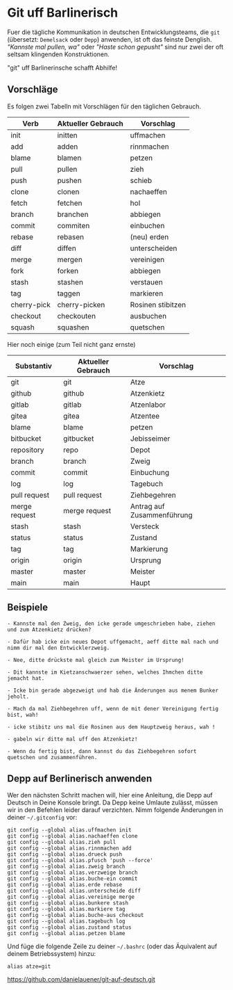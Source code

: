 # Git uff Barlinerisch

Fuer die tägliche Kommunikation in deutschen Entwicklungsteams, die `git`
(übersetzt: `Demelsack` oder `Depp`) anwenden, ist oft das feinste Denglish.
_"Kannste mal pullen, wa"_ oder _"Haste schon gepusht"_ sind nur zwei
der oft seltsam klingenden Konstruktionen.

"git" uff Barlinerinsche schafft Abhilfe!

## Vorschläge

Es folgen zwei Tabelln mit Vorschlägen für den täglichen Gebrauch.

| Verb        | Aktueller Gebrauch | Vorschlag             |
|-------------|--------------------|-----------------------|
| init        | initten            | uffmachen             |
| add         | adden              | rinnmachen            |
| blame       | blamen             | petzen                |
| pull        | pullen             | zieh                  |
| push        | pushen             | schieb                |
| clone       | clonen             | nachaeffen            |
| fetch       | fetchen            | hol                   |
| branch      | branchen           | abbiegen              |
| commit      | commiten           | einbuchen             |
| rebase      | rebasen            | (neu) erden           |
| diff        | diffen             | unterscheiden         |
| merge       | mergen             | vereinigen            |
| fork        | forken             | abbiegen              |
| stash       | stashen            | verstauen             |
| tag         | taggen             | markieren             |
| cherry-pick | cherry-picken      | Rosinen stibitzen     |
| checkout    | checkouten         | ausbuchen             |
| squash      | squashen           | quetschen             |

Hier noch einige (zum Teil nicht ganz ernste)

| Substantiv    | Aktueller Gebrauch | Vorschlag                  |
|---------------|--------------------|----------------------------|
| git           | git                | Atze                       |
| github        | github             | Atzenkietz                 |
| gitlab        | gitlab             | Atzenlabor                 |
| gitea         | gitea              | Atzentee                   |
| blame         | blame              | petzen                     |
| bitbucket     | gitbucket          | Jebisseimer                |
| repository    | repo               | Depot                      |
| branch        | branch             | Zweig                      |
| commit        | commit             | Einbuchung                 |
| log           | log                | Tagebuch                   |
| pull request  | pull request       | Ziehbegehren               |
| merge request | merge request      | Antrag auf Zusammenführung |
| stash         | stash              | Versteck                   |
| status        | status             | Zustand                    |
| tag           | tag                | Markierung                 |
| origin        | origin             | Ursprung                   |
| master        | master             | Meister                    |
| main          | main               | Haupt                      |

## Beispiele

    - Kannste mal den Zweig, den icke gerade umgeschrieben habe, ziehen und zum Atzenkietz drücken? 

    - Dafür hab icke ein neues Depot uffgemacht, aeff ditte mal nach und nimm dir mal den Entwicklerzweig.

    - Nee, ditte drückste mal gleich zum Meister im Ursprung!
    
    - Dit kannste im Kietzanschwaerzer sehen, welches Ihmchen ditte jemacht hat.

    - Icke bin gerade abgezweigt und hab die Änderungen aus menem Bunker jeholt.

    - Mach da mal Ziehbegehren uff, wenn de mit dener Vereinigung fertig bist, wah!

    - icke stibitz uns mal die Rosinen aus dem Hauptzweig heraus, wah !

    - gabeln wir ditte mal uff den Atzenkietz!
    
    - Wenn du fertig bist, dann kannst du das Ziehbegehren sofort quetschen und zusammenführen.

## Depp auf Berlinerisch anwenden

Wer den nächsten Schritt machen will, hier eine Anleitung, die Depp auf Deutsch in Deine Konsole bringt. Da Depp keine Umlaute zulässt, müssen wir in den Befehlen leider darauf verzichten. Nimm folgende Änderungen in deiner `~/.gitconfig` vor:

    git config --global alias.uffmachen init
    git config --global alias.nachaeffen clone
    git config --global alias.zieh pull
    git config --global alias.rinnmachen add
    git config --global alias.drueck push
    git config --global alias.pfusch 'push --force'
    git config --global alias.zweig branch
    git config --global alias.verzweige branch
    git config --global alias.buche-ein commit
    git config --global alias.erde rebase
    git config --global alias.unterscheide diff
    git config --global alias.vereinige merge
    git config --global alias.bunkere stash
    git config --global alias.markiere tag
    git config --global alias.buche-aus checkout
    git config --global alias.tagebuch log
    git config --global alias.zustand status
    git config --global alias.petzen blame

Und füge die folgende Zeile zu deiner `~/.bashrc` (oder das Äquivalent auf deinem Betriebssystem) hinzu:

    alias atze=git
https://github.com/danielauener/git-auf-deutsch.git
